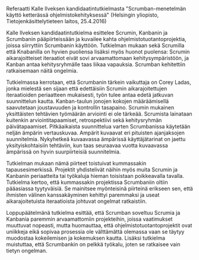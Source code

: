 Referaatti Kalle Ilveksen kandidaatintutkielmasta "Scrumban-menetelmän käyttö ketterässä ohjelmistokehityksessä" (Helsingin yliopisto, Tietojenkäsittelytieteen laitos, 25.4.2016)

Kalle Ilveksen kandidaatintutkielma esittelee Scrumin, Kanbanin ja Scrumbanin pääpiirteissään ja kuvailee kahta ohjelmistotuotantoprojektia, joissa siirryttiin Scrumbanin käyttöön. Tutkielman mukaan sekä Scrumilla että Knabanilla on hyvien puoliensa lisäksi myös huonot puolensa: Scrumin aikarajoitteiset iteraatiot eivät sovi arvaamattomaan kehitysympäristöön, ja Kanban antaa kehitysryhmälle taas liikaa vapauksia. Scrumban kehitettiin ratkaisemaan näitä ongelmia. 

Tutkielmassa kerrotaan, että Scrumbanin tärkein vaikuttaja on Corey Ladas, jonka mielestä sen sijaan että edettäisiin Scrumin aikarajoitettujen iteraatioiden periaatteen mukaisesti, työn tulee antaa edetä jatkuvan suunnittelun kautta. Kanban-taulun jonojen kokojen määräämisellä saavutetaan joustavuuden ja kontrollin tasapaino. Scrumin mukainen yksittäisten tehtävien työmäärän arviointi ei ole tärkeää. Scrumista lainataan kuitenkin arviointitapaamiset, retrospektiivi sekä kehitysryhmän päivätapaamiset. Pitkäaikaista suunnittelua varten Scrumbanissa käytetään neljän ämpärin vertauskuvaa. Ampärit kuvaavat eri pituisten ajanjaksojen suunnitelmia. Nykyhetkeä kuvaavassa ämpärissä käyttäjätarinat on jaettu yksityiskohtaisiin tehtäviin, kun taas seuraavaa vuotta kuvaavassa ämpärissä on hyvin suurpiirteisiä suunnitelmia. 

Tutkielman mukaan nämä piirteet toistuivat kummassakin tapausesimerkissä. Projektit yhdistelivät näihin myös muita Scrumin ja Kanbanin periaatteita tai työkaluja hieman toisistaan poikkeavalla tavalla. Tutkielma kertoo, että kummassakin projektissa Scrumbaniin oltiin pääasiassa tyytyväisiä. Se mainitsee myönteisinä piirteinä erikseen sen, että ihmisten välinen kanssakäyminen kehittyi paremmaksi ja useat aikarajoitetuista iteraatioista johtuvat ongelmat ratkaistiin. 

Loppupäätelmänä tutkielma esittää, että Scrumban soveltuu Scrumia ja Kanbania paremmin arvaamattomiin projekteihin, joissa vaatimukset muuttuvat nopeasti, mutta huomauttaa, että ohjelmistotuotantoprojektit ovat uniikkeja eikä sopivaa prosessia ole välttämättä olemassa vaan se täytyy muodostaa kokeilemisen ja kokemuksen kautta. Lisäksi tutkielma muistuttaa, että Scrumbankin on pelkkä työkalu, joten se ratkaisee vain tietyn ongelman. 